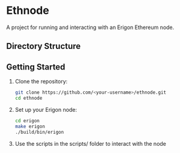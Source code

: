 # Ethnode

A project for running and interacting with an Erigon Ethereum node.

## Directory Structure


## Getting Started

1. Clone the repository:
   ```bash
   git clone https://github.com/<your-username>/ethnode.git
   cd ethnode

2. Set up your Erigon node:
   ```bash
   cd erigon
   make erigon
   ./build/bin/erigon

3. Use the scripts in the scripts/ folder to interact with the node
